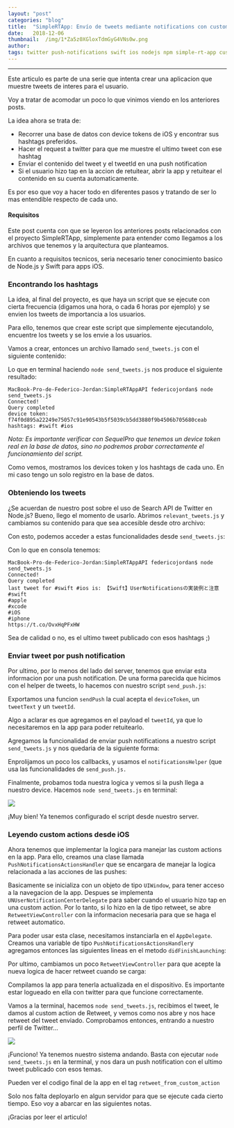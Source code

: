 ```yaml
---
layout:	"post"
categories:	"blog"
title:	"SimpleRTApp: Envío de tweets mediante notifications con custom actions para iOS"
date:	2018-12-06
thumbnail:	/img/1*Za5z0XGloxTdmGyG4VNs0w.png
author:	
tags: twitter push-notifications swift ios nodejs npm simple-rt-app custom-actions spanish
---
```


* * *

Este articulo es parte de una serie que intenta crear una aplicacion que
muestre tweets de interes para el usuario.

Voy a tratar de acomodar un poco lo que vinimos viendo en los anteriores
posts.

La idea ahora se trata de:

  * Recorrer una base de datos con device tokens de iOS y encontrar sus hashtags preferidos.
  * Hacer el request a twitter para que me muestre el ultimo tweet con ese hashtag
  * Enviar el contenido del tweet y el tweetId en una push notification
  * Si el usuario hizo tap en la accion de retuitear, abrir la app y retuitear el contenido en su cuenta automaticamente.

Es por eso que voy a hacer todo en diferentes pasos y tratando de ser lo mas
entendible respecto de cada uno.

#### Requisitos

Este post cuenta con que se leyeron los anteriores posts relacionados con el
proyecto SimpleRTApp, simplemente para entender como llegamos a los archivos
que tenemos y la arquitectura que planteamos.

En cuanto a requisitos tecnicos, seria necesario tener conocimiento basico de
Node.js y Swift para apps iOS.

### Encontrando los hashtags

La idea, al final del proyecto, es que haya un script que se ejecute con
cierta frecuencia (digamos una hora, o cada 6 horas por ejemplo) y se envien
los tweets de importancia a los usuarios.

Para ello, tenemos que crear este script que simplemente ejecutandolo,
encuentre los tweets y se los envie a los usuarios.

Vamos a crear, entonces un archivo llamado `send_tweets.js` con el siguiente
contenido:

<script src="https://gist.github.com/fedejordan/82faec0c664e54e2508e674387a3d991.js"></script>
Lo que en terminal haciendo `node send_tweets.js` nos produce el siguiente
resultado:

    
    
    MacBook-Pro-de-Federico-Jordan:SimpleRTAppAPI federicojordan$ node send_tweets.js   
    Connected!  
    Query completed  
    device token: f74f0d895a22249e75057c91e90543b5f5039cb5dd3880f9b4506b705680ceab hashtags: #swift #ios

 _Nota: Es importante verificar con SequelPro que tenemos un device token real
en la base de datos, sino no podremos probar correctamente el funcionamiento
del script._

Como vemos, mostramos los devices token y los hashtags de cada uno. En mi caso
tengo un solo registro en la base de datos.

### Obteniendo los tweets

¿Se acuerdan de nuestro post sobre el uso de Search API de Twitter en Node.js?
Bueno, llego el momento de usarlo. Abrimos `relevant_tweets.js` y cambiamos su
contenido para que sea accesible desde otro archivo:

<script src="https://gist.github.com/fedejordan/0d3b899487d740e6657093e3583ac201.js"></script>
Con esto, podemos acceder a estas funcionalidades desde `send_tweets.js`:

<script src="https://gist.github.com/fedejordan/90298781bae66ae79a1f3d4defa6bacb.js"></script>
Con lo que en consola tenemos:

    
    
    MacBook-Pro-de-Federico-Jordan:SimpleRTAppAPI federicojordan$ node send_tweets.js   
    Connected!  
    Query completed  
    last tweet for #swift #ios is: 【Swift】UserNotificationsの実装例と注意   
    #swift  
    #apple  
    #xcode  
    #iOS  
    #iphone  
    https://t.co/OvxHqPFxHW

Sea de calidad o no, es el ultimo tweet publicado con esos hashtags ;)

### Enviar tweet por push notification

Por ultimo, por lo menos del lado del server, tenemos que enviar esta
informacion por una push notification. De una forma parecida que hicimos con
el helper de tweets, lo hacemos con nuestro script `send_push.js`:

<script src="https://gist.github.com/fedejordan/2fd333858c19b1d866948db8c86c8f4d.js"></script>
Exportamos una funcion `sendPush` la cual acepta el `deviceToken`, un
`tweetText` y un `tweetId`.

Algo a aclarar es que agregamos en el payload el `tweetId`, ya que lo
necesitaremos en la app para poder retuitearlo.

Agregamos la funcionalidad de enviar push notifications a nuestro script
`send_tweets.js` y nos quedaria de la siguiente forma:

<script src="https://gist.github.com/fedejordan/88b6528684d70c26d3ed63ebe25ee0d9.js"></script>
Enprolijamos un poco los callbacks, y usamos el `notificationsHelper` (que usa
las funcionalidades de `send_push.js.`

Finalmente, probamos toda nuestra logica y vemos si la push llega a nuestro
device. Hacemos `node send_tweets.js` en terminal:

![](/img/1*Za5z0XGloxTdmGyG4VNs0w.png)

¡Muy bien! Ya tenemos configurado el script desde nuestro server.

### Leyendo custom actions desde iOS

Ahora tenemos que implementar la logica para manejar las custom actions en la
app. Para ello, creamos una clase llamada `PushNotificationsActionsHandler`
que se encargara de manejar la logica relacionada a las acciones de las
pushes:

<script src="https://gist.github.com/fedejordan/8b6ae3e0687b7576a64467a367beeb6b.js"></script>
Basicamente se inicializa con un objeto de tipo `UIWindow`, para tener acceso
a la navegacion de la app. Despues se implementa
`UNUserNotificationCenterDelegate` para saber cuando el usuario hizo tap en
una custom action. Por lo tanto, si lo hizo en la de tipo retweet, se abre
`RetweetViewController` con la informacion necesaria para que se haga el
retweet automatico.

Para poder usar esta clase, necesitamos instanciarla en el `AppDelegate`.
Creamos una variable de tipo `PushNotificationsActionsHandler`y agregamos
entonces las siguientes lineas en el metodo `didFinishLaunching`:

<script src="https://gist.github.com/fedejordan/b29770139251ec2a56adde01431e1b5a.js"></script>
Por ultimo, cambiamos un poco `RetweetViewController` para que acepte la nueva
logica de hacer retweet cuando se carga:

<script src="https://gist.github.com/fedejordan/a21d2937c88bdf30236c727ef07b3ecd.js"></script>
Compilamos la app para tenerla actualizada en el dispositivo. Es importante
estar logueado en ella con twitter para que funcione correctamente.

Vamos a la terminal, hacemos `node send_tweets.js`, recibimos el tweet, le
damos al custom action de Retweet, y vemos como nos abre y nos hace retweet
del tweet enviado. Comprobamos entonces, entrando a nuestro perfil de Twitter…

![](/img/1*80vMQFpCjfE4QELwOv8wHw.jpeg)

¡Funciono! Ya tenemos nuestro sistema andando. Basta con ejecutar `node
send_tweets.js` en la terminal, y nos dara un push notification con el ultimo
tweet publicado con esos temas.

Pueden ver el codigo final de la app en el tag `retweet_from_custom_action`

Solo nos falta deployarlo en algun servidor para que se ejecute cada cierto
tiempo. Eso voy a abarcar en las siguientes notas.

¡Gracias por leer el articulo!

